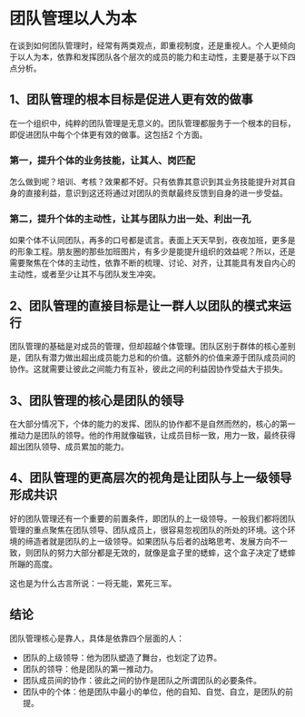 # 团队管理以人为本

在谈到如何团队管理时，经常有两类观点，即重视制度，还是重视人。个人更倾向于以人为本，依靠和发挥团队各个层次的成员的能力和主动性，主要是基于以下四点分析。

## 1、团队管理的根本目标是促进人更有效的做事

在一个组织中，纯粹的团队管理是无意义的。团队管理都服务于一个根本的目标，即促进团队中每个个体更有效的做事。这包括2 个方面。

### 第一，提升个体的业务技能，让其人、岗匹配

怎么做到呢？培训、考核？效果都不好。只有依靠其意识到其业务技能提升对其自身的直接利益，意识到这还将通过对团队的贡献最终反馈到自身的进一步受益。

### 第二，提升个体的主动性，让其与团队力出一处、利出一孔

如果个体不认同团队，再多的口号都是谎言。表面上天天早到，夜夜加班，更多是的形象工程。朋友圈的那些加班图片，有多少是能提升组织的效益呢？所以，还是需要聚焦在个体的主动性，依靠不断的梳理、讨论、对齐，让其能具有发自内心的主动性，或者至少让其不与团队发生冲突。

## 2、团队管理的直接目标是让一群人以团队的模式来运行

团队管理的基础是对成员的管理，但却超越个体管理。团队区别于群体的核心差别是，团队有潜力做出超出成员能力总和的价值。这额外的价值来源于团队成员间的协作。这就需要让彼此之间能力有互补，彼此之间的利益因协作受益大于损失。

## 3、团队管理的核心是团队的领导

在大部分情况下，个体的能力的发挥、团队的协作都不是自然而然的，核心的第一推动力是团队的领导。他的作用就像磁铁，让成员目标一致，用力一致，最终获得超出团队领导、成员累加的能力。

## 4、团队管理的更高层次的视角是让团队与上一级领导形成共识

好的团队管理还有一个重要的前置条件，即团队的上一级领导。一般我们都将团队管理的重点聚焦在团队领导、团队成员上，很容易忽视团队的所处的环境。这个环境的缔造者就是团队的上一级领导。如果团队与后者的战略思考、发展方向不一致，则团队的努力大部分都是无效的，就像是盒子里的蟋蟀，这个盒子决定了蟋蟀所蹦的高度。

这也是为什么古言所说：一将无能，累死三军。

## 结论

团队管理核心是靠人，具体是依靠四个层面的人：

* 团队的上级领导：他为团队塑造了舞台，也划定了边界。
* 团队的领导：他是团队的第一推动力。
* 团队成员间的协作：彼此之间的协作是团队之所谓团队的必要条件。
* 团队中的个体：他是团队中最小的单位，他的自知、自觉、自立，是团队的前提。